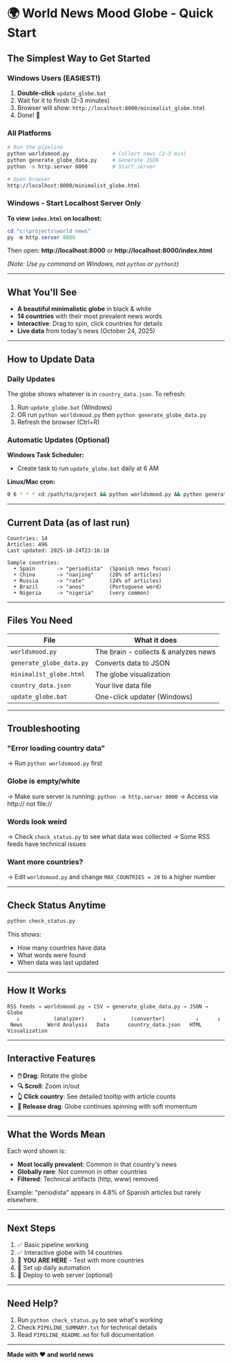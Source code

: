 # 🌍 World News Mood Globe - Quick Start

## The Simplest Way to Get Started

### Windows Users (EASIEST!)

1. **Double-click** `update_globe.bat`
2. Wait for it to finish (2-3 minutes)
3. Browser will show: `http://localhost:8000/minimalist_globe.html`
4. Done! 🎉

### All Platforms

```bash
# Run the pipeline
python worldsmood.py              # Collect news (2-3 min)
python generate_globe_data.py     # Generate JSON
python -m http.server 8000        # Start server

# Open browser
http://localhost:8000/minimalist_globe.html
```

### Windows - Start Localhost Server Only

**To view `index.html` on localhost:**

```powershell
cd "c:\projects\world news"
py -m http.server 8000
```

Then open: **http://localhost:8000** or **http://localhost:8000/index.html**

*(Note: Use `py` command on Windows, not `python` or `python3`)*

---

## What You'll See

- **A beautiful minimalistic globe** in black & white
- **14 countries** with their most prevalent news words
- **Interactive**: Drag to spin, click countries for details
- **Live data** from today's news (October 24, 2025)

---

## How to Update Data

### Daily Updates

The globe shows whatever is in `country_data.json`. To refresh:

1. Run `update_globe.bat` (Windows)
2. OR run `python worldsmood.py` then `python generate_globe_data.py`
3. Refresh the browser (Ctrl+R)

### Automatic Updates (Optional)

**Windows Task Scheduler:**
- Create task to run `update_globe.bat` daily at 6 AM

**Linux/Mac cron:**
```bash
0 6 * * * cd /path/to/project && python worldsmood.py && python generate_globe_data.py
```

---

## Current Data (as of last run)

```
Countries: 14
Articles: 496
Last updated: 2025-10-24T23:16:10

Sample countries:
  • Spain       -> "periodista"  (Spanish news focus)
  • China       -> "nanjing"     (28% of articles)
  • Russia      -> "rate"        (24% of articles)
  • Brazil      -> "anos"        (Portuguese word)
  • Nigeria     -> "nigeria"     (very common)
```

---

## Files You Need

| File | What it does |
|------|--------------|
| `worldsmood.py` | The brain - collects & analyzes news |
| `generate_globe_data.py` | Converts data to JSON |
| `minimalist_globe.html` | The globe visualization |
| `country_data.json` | Your live data file |
| `update_globe.bat` | One-click updater (Windows) |

---

## Troubleshooting

### "Error loading country data"
→ Run `python worldsmood.py` first

### Globe is empty/white
→ Make sure server is running: `python -m http.server 8000`
→ Access via http:// not file://

### Words look weird
→ Check `check_status.py` to see what data was collected
→ Some RSS feeds have technical issues

### Want more countries?
→ Edit `worldsmood.py` and change `MAX_COUNTRIES = 20` to a higher number

---

## Check Status Anytime

```bash
python check_status.py
```

This shows:
- How many countries have data
- What words were found
- When data was last updated

---

## How It Works

```
RSS Feeds → worldsmood.py → CSV → generate_globe_data.py → JSON → Globe
   ↓           (analyzer)      ↓        (converter)          ↓      ↓
 News        Word Analysis   Data      country_data.json   HTML  Visualization
```

---

## Interactive Features

- **🖱️ Drag**: Rotate the globe
- **🔍 Scroll**: Zoom in/out
- **👆 Click country**: See detailed tooltip with article counts
- **🎯 Release drag**: Globe continues spinning with soft momentum

---

## What the Words Mean

Each word shown is:
- **Most locally prevalent**: Common in that country's news
- **Globally rare**: Not common in other countries
- **Filtered**: Technical artifacts (http, www) removed

Example: "periodista" appears in 4.8% of Spanish articles but rarely elsewhere.

---

## Next Steps

1. ✅ Basic pipeline working
2. ✅ Interactive globe with 14 countries
3. 🎯 **YOU ARE HERE** - Test with more countries
4. 📅 Set up daily automation
5. 🚀 Deploy to web server (optional)

---

## Need Help?

1. Run `python check_status.py` to see what's working
2. Check `PIPELINE_SUMMARY.txt` for technical details
3. Read `PIPELINE_README.md` for full documentation

---

**Made with ❤️ and world news**


